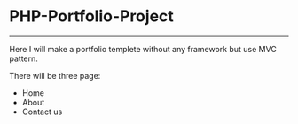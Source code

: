 # PHP-Portfolio-Project
---
Here I will make a portfolio templete without any framework but use MVC pattern.

There will be three page:  
    <ul>
	<li>Home</li>
    <li>About</li>
    <li>Contact us</li>
	</ul>
